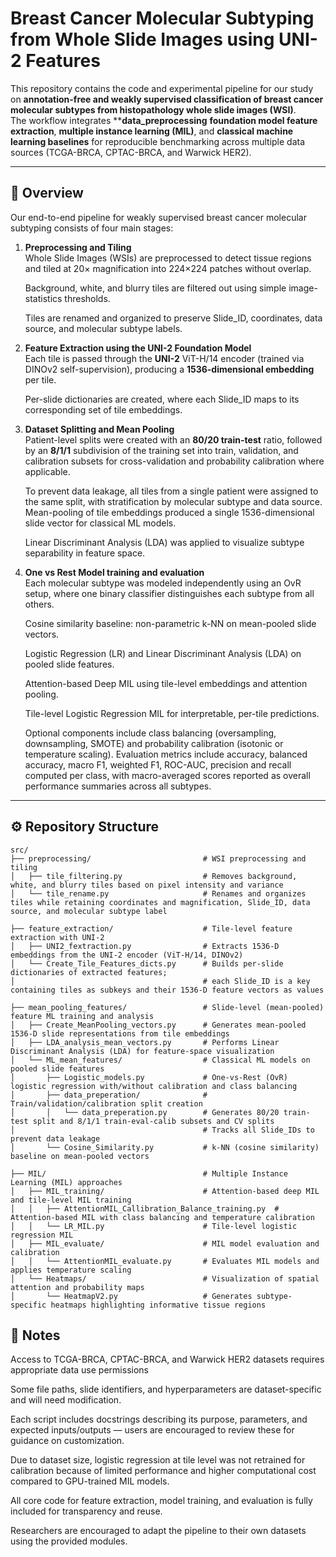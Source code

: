 # Breast Cancer Molecular Subtyping from Whole Slide Images using UNI-2 Features

This repository contains the code and experimental pipeline for our study on **annotation-free and weakly supervised classification of breast cancer molecular subtypes from histopathology whole slide images (WSI)**.  
The workflow integrates ****data_preprocessing** **foundation model feature extraction**, **multiple instance learning (MIL)**, and **classical machine learning baselines** for reproducible benchmarking across multiple data sources (TCGA-BRCA, CPTAC-BRCA, and Warwick HER2).

---

## 🧩 Overview

Our end-to-end pipeline for weakly supervised breast cancer molecular subtyping consists of four main stages:

1. **Preprocessing and Tiling**  
   Whole Slide Images (WSIs) are preprocessed to detect tissue regions and tiled at 20× magnification into 224×224 patches without overlap.
    
   Background, white, and blurry tiles are filtered out using simple image-statistics thresholds.
   
   Tiles are renamed and organized to preserve Slide_ID, coordinates, data source, and molecular subtype labels.

3. **Feature Extraction using the UNI-2 Foundation Model**  
   Each tile is passed through the **UNI-2** ViT-H/14 encoder (trained via DINOv2 self-supervision), producing a **1536-dimensional embedding** per tile.
   
   Per-slide dictionaries are created, where each Slide_ID maps to its corresponding set of tile embeddings.

5. **Dataset Splitting and Mean Pooling**  
   Patient-level splits were created with an **80/20 train-test** ratio, followed by an **8/1/1** subdivision of the training set into train, validation, and      calibration subsets for cross-validation and probability calibration where applicable.
   
   To prevent data leakage, all tiles from a single patient were assigned to the same split, with stratification by molecular subtype and data source.  
   Mean-pooling of tile embeddings produced a single 1536-dimensional slide vector for classical ML models.
    
   Linear Discriminant Analysis (LDA) was applied to visualize subtype separability in feature space.

   
6. **One vs Rest Model training and evaluation**  
   Each molecular subtype was modeled independently using an OvR setup, where one binary classifier distinguishes each subtype from all others.

   Cosine similarity baseline: non-parametric k-NN on mean-pooled slide vectors.

   Logistic Regression (LR) and Linear Discriminant Analysis (LDA) on pooled slide features.

   Attention-based Deep MIL using tile-level embeddings and attention pooling.

   Tile-level Logistic Regression MIL for interpretable, per-tile predictions.
  
   Optional components include class balancing (oversampling, downsampling, SMOTE) and probability calibration (isotonic or temperature scaling).
   Evaluation metrics include accuracy, balanced accuracy, macro F1, weighted F1, ROC-AUC, precision and recall computed per class, with macro-averaged scores     reported as overall performance summaries across all subtypes.

---

## ⚙️ Repository Structure

```
src/
├── preprocessing/                         # WSI preprocessing and tiling
│   ├── tile_filtering.py                  # Removes background, white, and blurry tiles based on pixel intensity and variance
│   └── tile_rename.py                     # Renames and organizes tiles while retaining coordinates and magnification, Slide_ID, data source, and molecular subtype label

├── feature_extraction/                    # Tile-level feature extraction with UNI-2
│   ├── UNI2_fextraction.py                # Extracts 1536-D embeddings from the UNI-2 encoder (ViT-H/14, DINOv2)
│   └── Create_Tile_Features_dicts.py      # Builds per-slide dictionaries of extracted features;
│                                          # each Slide_ID is a key containing tiles as subkeys and their 1536-D feature vectors as values

├── mean_pooling_features/                 # Slide-level (mean-pooled) feature ML training and analysis
│   ├── Create_MeanPooling_vectors.py      # Generates mean-pooled 1536-D slide representations from tile embeddings
│   ├── LDA_analysis_mean_vectors.py       # Performs Linear Discriminant Analysis (LDA) for feature-space visualization
│   └── ML_mean_features/                  # Classical ML models on pooled slide features
│       ├── Logistic_models.py             # One-vs-Rest (OvR) logistic regression with/without calibration and class balancing
│       ├── data_preperation/              # Train/validation/calibration split creation
│       │   └── data_preperation.py        # Generates 80/20 train-test split and 8/1/1 train-eval-calib subsets and CV splits
│                                          # Tracks all Slide_IDs to prevent data leakage
│       └── Cosine_Similarity.py           # k-NN (cosine similarity) baseline on mean-pooled vectors

├── MIL/                                   # Multiple Instance Learning (MIL) approaches
│   ├── MIL_training/                      # Attention-based deep MIL and tile-level MIL training
│   │   ├── AttentionMIL_Callibration_Balance_training.py  # Attention-based MIL with class balancing and temperature calibration
│   │   └── LR_MIL.py                      # Tile-level logistic regression MIL
│   ├── MIL_evaluate/                      # MIL model evaluation and calibration
│   │   └── AttentionMIL_evaluate.py       # Evaluates MIL models and applies temperature scaling
│   └── Heatmaps/                          # Visualization of spatial attention and probability maps
│       └── HeatmapV2.py                   # Generates subtype-specific heatmaps highlighting informative tissue regions
```




## 🧠 Notes

Access to TCGA-BRCA, CPTAC-BRCA, and Warwick HER2 datasets requires appropriate data use permissions

Some file paths, slide identifiers, and hyperparameters are dataset-specific and will need modification.

Each script includes docstrings describing its purpose, parameters, and expected inputs/outputs — users are encouraged to review these for guidance on customization.

Due to dataset size, logistic regression at tile level was not retrained for calibration because of limited performance and higher computational cost compared to GPU-trained MIL models.

All core code for feature extraction, model training, and evaluation is fully included for transparency and reuse.

Researchers are encouraged to adapt the pipeline to their own datasets using the provided modules.

